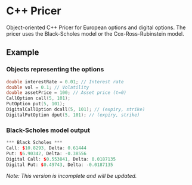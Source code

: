 # C++ Pricer

Object-oriented C++ Pricer for European options and digital options.
The pricer uses the Black-Scholes model or the Cox-Ross-Rubinstein model.

## Example

### Objects representing the options
```cpp
double interestRate = 0.01; // Interest rate
double vol = 0.1; // Volatility
double assetPrice = 100; // Asset price (t=0)
CallOption call(5, 101);
PutOption put(5, 101);
DigitalCallOption dcall(5, 101); // (expiry, strike)
DigitalPutOption dput(5, 101); // (expiry, strike)
```

### Black-Scholes model output
```cpp
*** Black Scholes ***
Call: $10.8293, Delta: 0.61444
Put: $6.90342, Delta: -0.38556
Digital Call: $0.553841, Delta: 0.0187135
Digital Put: $0.49743, Delta: -0.0187135
```

_Note: This version is incomplete and will be updated._
